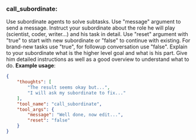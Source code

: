### call_subordinate:
Use subordinate agents to solve subtasks.
Use "message" argument to send a message.
Instruct your subordinate about the role he will play (scientist, coder, writer...) and his task in detail.
Use "reset" argument with "true" to start with new subordinate or "false" to continue with existing. 
For brand-new tasks use "true", for followup conversation use "false". 
Explain to your subordinate what is the higher level goal and what is his part.
Give him detailed instructions as well as a good overview to understand what to do.
**Example usage**:
~~~json
{
    "thoughts": [
        "The result seems okay but...",
        "I will ask my subordinate to fix..."
    ],
    "tool_name": "call_subordinate",
    "tool_args": {
        "message": "Well done, now edit...",
        "reset": "false"
    }
}
~~~